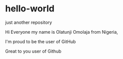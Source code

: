 # hello-world
just another repository

Hi Everyone my name is Olatunji Omolaja from Nigeria,

I'm proud to be the user of GitHub

Great to you  user of Github

